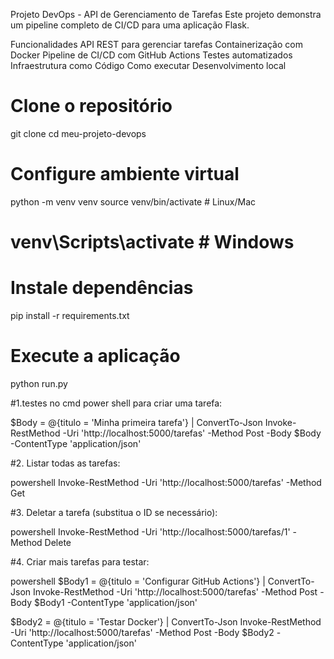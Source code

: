 Projeto DevOps - API de Gerenciamento de Tarefas
Este projeto demonstra um pipeline completo de CI/CD para uma aplicação Flask.

Funcionalidades
API REST para gerenciar tarefas
Containerização com Docker
Pipeline de CI/CD com GitHub Actions
Testes automatizados
Infraestrutura como Código
Como executar
Desenvolvimento local
# Clone o repositório
git clone <seu-repositorio>
cd meu-projeto-devops

# Configure ambiente virtual
python -m venv venv
source venv/bin/activate  # Linux/Mac
# venv\Scripts\activate  # Windows

# Instale dependências
pip install -r requirements.txt

# Execute a aplicação
python run.py


#1.testes no cmd power shell para criar uma tarefa:

$Body = @{titulo = 'Minha primeira tarefa'} | ConvertTo-Json
Invoke-RestMethod -Uri 'http://localhost:5000/tarefas' -Method Post -Body $Body -ContentType 'application/json'

#2. Listar todas as tarefas:

powershell
Invoke-RestMethod -Uri 'http://localhost:5000/tarefas' -Method Get

#3. Deletar a tarefa (substitua o ID se necessário):

powershell
Invoke-RestMethod -Uri 'http://localhost:5000/tarefas/1' -Method Delete

#4. Criar mais tarefas para testar:

powershell
$Body1 = @{titulo = 'Configurar GitHub Actions'} | ConvertTo-Json
Invoke-RestMethod -Uri 'http://localhost:5000/tarefas' -Method Post -Body $Body1 -ContentType 'application/json'

$Body2 = @{titulo = 'Testar Docker'} | ConvertTo-Json
Invoke-RestMethod -Uri 'http://localhost:5000/tarefas' -Method Post -Body $Body2 -ContentType 'application/json'
